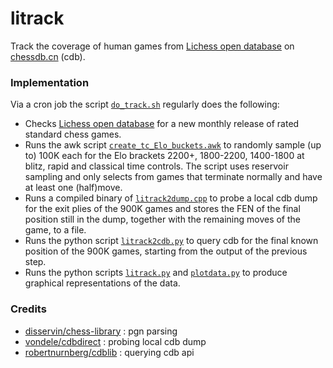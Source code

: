 # litrack

Track the coverage of human games from 
[Lichess open database](https://database.lichess.org) 
on [chessdb.cn](https://chessdb.cn/queryc_en/) (cdb).

### Implementation

Via a cron job the script [`do_track.sh`](do_track.sh) regularly does the
following:

* Checks [Lichess open database](https://database.lichess.org) for a new monthly
  release of rated standard chess games.
* Runs the awk script [`create_tc_Elo_buckets.awk`](create_tc_Elo_buckets.awk)
  to randomly sample (up to) 100K each for the Elo brackets 2200+, 1800-2200, 
  1400-1800 at blitz, rapid and classical time controls. The script uses 
  reservoir sampling and only selects from games that terminate normally and 
  have at least one (half)move.
* Runs a compiled binary of [`litrack2dump.cpp`](litrack2dump.cpp) to 
  probe a local cdb dump for the exit plies of the 900K games and stores the
  FEN of the final position still in the dump, together with the remaining
  moves of the game, to a file.
* Runs the python script [`litrack2cdb.py`](litrack2cdb.py) to
  query cdb for the final known position of the 900K games, starting from
  the output of the previous step.
* Runs the python scripts [`litrack.py`](litrack.py) and
  [`plotdata.py`](plotdata.py) to produce graphical representations of the
  data.

### Credits

* [disservin/chess-library](https://github.com/Disservin/chess-library) : pgn parsing
* [vondele/cdbdirect](https://github.com/vondele/cdbdirect) : probing local cdb dump
* [robertnurnberg/cdblib](https://github.com/robertnurnberg/cdblib) : querying cdb api
